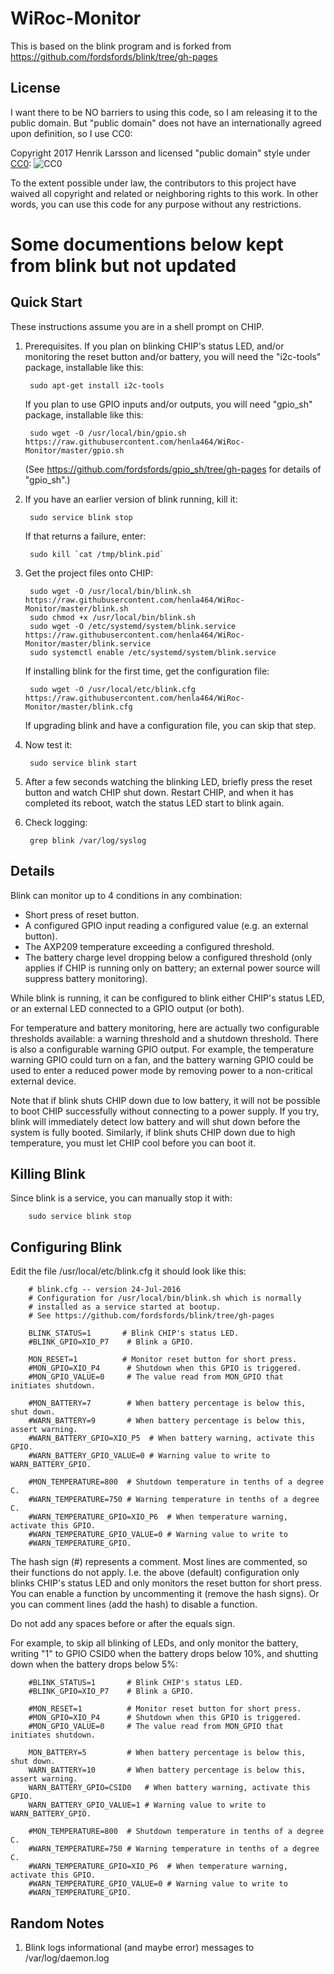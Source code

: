 # WiRoc-Monitor

This is based on the blink program and is forked from https://github.com/fordsfords/blink/tree/gh-pages

## License

I want there to be NO barriers to using this code, so I am releasing it to the public domain.  But "public domain" does not have an internationally agreed upon definition, so I use CC0:


Copyright 2017 Henrik Larsson and licensed
"public domain" style under
[CC0](http://creativecommons.org/publicdomain/zero/1.0/): 
![CC0](https://licensebuttons.net/p/zero/1.0/88x31.png "CC0")

To the extent possible under law, the contributors to this project have
waived all copyright and related or neighboring rights to this work.
In other words, you can use this code for any purpose without any
restrictions. 

# Some documentions below kept from blink but not updated

## Quick Start

These instructions assume you are in a shell prompt on CHIP.

1. Prerequisites.  If you plan on blinking CHIP's status LED, and/or monitoring the reset button and/or battery, you will need the "i2c-tools" package, installable like this:

        sudo apt-get install i2c-tools

    If you plan to use GPIO inputs and/or outputs, you will need "gpio_sh" package, installable like this:

        sudo wget -O /usr/local/bin/gpio.sh https://raw.githubusercontent.com/henla464/WiRoc-Monitor/master/gpio.sh
    (See https://github.com/fordsfords/gpio_sh/tree/gh-pages for details of "gpio_sh".)

2. If you have an earlier version of blink running, kill it:

        sudo service blink stop

    If that returns a failure, enter:

        sudo kill `cat /tmp/blink.pid`

3. Get the project files onto CHIP:

        sudo wget -O /usr/local/bin/blink.sh https://raw.githubusercontent.com/henla464/WiRoc-Monitor/master/blink.sh
        sudo chmod +x /usr/local/bin/blink.sh
        sudo wget -O /etc/systemd/system/blink.service https://raw.githubusercontent.com/henla464/WiRoc-Monitor/master/blink.service
        sudo systemctl enable /etc/systemd/system/blink.service

    If installing blink for the first time, get the configuration file:

        sudo wget -O /usr/local/etc/blink.cfg https://raw.githubusercontent.com/henla464/WiRoc-Monitor/master/blink.cfg

    If upgrading blink and have a configuration file, you can skip that step.

4. Now test it:

        sudo service blink start

5. After a few seconds watching the blinking LED, briefly press the reset button and watch CHIP shut down.  Restart CHIP, and when it has completed its reboot, watch the status LED start to blink again.

6. Check logging:

        grep blink /var/log/syslog


## Details

Blink can monitor up to 4 conditions in any combination:
* Short press of reset button.
* A configured GPIO input reading a configured value (e.g. an external button).
* The AXP209 temperature exceeding a configured threshold.
* The battery charge level dropping below a configured threshold (only applies if CHIP is running only on battery; an external power source will suppress battery monitoring).

While blink is running, it can be configured to blink either CHIP's status LED,
or an external LED connected to a GPIO output (or both).

For temperature and battery monitoring, here are actually two configurable thresholds available: a warning threshold and a shutdown threshold.  There is also a configurable warning GPIO output.  For example, the temperature warning GPIO could turn on a fan, and the battery warning GPIO could be used to enter a reduced power mode by removing power to a non-critical external device.

Note that if blink shuts CHIP down due to low battery, it will not be possible to boot CHIP successfully without connecting to a power supply.  If you try, blink will immediately detect low battery and will shut down before the system is fully booted.  Similarly, if blink shuts CHIP down due to high temperature, you must let CHIP cool before you can boot it.
## Killing Blink

Since blink is a service, you can manually stop it with:

        sudo service blink stop


## Configuring Blink

Edit the file /usr/local/etc/blink.cfg it should look like this:

        # blink.cfg -- version 24-Jul-2016
        # Configuration for /usr/local/bin/blink.sh which is normally
        # installed as a service started at bootup.
        # See https://github.com/fordsfords/blink/tree/gh-pages

        BLINK_STATUS=1       # Blink CHIP's status LED.
        #BLINK_GPIO=XIO_P7    # Blink a GPIO.

        MON_RESET=1          # Monitor reset button for short press.
        #MON_GPIO=XIO_P4      # Shutdown when this GPIO is triggered.
        #MON_GPIO_VALUE=0     # The value read from MON_GPIO that initiates shutdown.

        #MON_BATTERY=7        # When battery percentage is below this, shut down.
        #WARN_BATTERY=9       # When battery percentage is below this, assert warning.
        #WARN_BATTERY_GPIO=XIO_P5  # When battery warning, activate this GPIO.
        #WARN_BATTERY_GPIO_VALUE=0 # Warning value to write to WARN_BATTERY_GPIO.

        #MON_TEMPERATURE=800  # Shutdown temperature in tenths of a degree C. 
        #WARN_TEMPERATURE=750 # Warning temperature in tenths of a degree C. 
        #WARN_TEMPERATURE_GPIO=XIO_P6  # When temperature warning, activate this GPIO.
        #WARN_TEMPERATURE_GPIO_VALUE=0 # Warning value to write to
        #WARN_TEMPERATURE_GPIO.

The hash sign (#) represents a comment.  Most lines are commented, so their functions do not apply.  I.e. the above (default) configuration only blinks CHIP's status LED and only monitors the reset button for short press.  You can enable a function by uncommenting it (remove the hash signs).  Or you can comment lines (add the hash) to disable a function.

Do not add any spaces before or after the equals sign.

For example, to skip all blinking of LEDs, and only monitor the battery,
writing "1" to GPIO CSID0 when the battery drops below 10%, and shutting down
when the battery drops below 5%:

        #BLINK_STATUS=1       # Blink CHIP's status LED.
        #BLINK_GPIO=XIO_P7    # Blink a GPIO.

        #MON_RESET=1          # Monitor reset button for short press.
        #MON_GPIO=XIO_P4      # Shutdown when this GPIO is triggered.
        #MON_GPIO_VALUE=0     # The value read from MON_GPIO that initiates shutdown.

        MON_BATTERY=5         # When battery percentage is below this, shut down.
        WARN_BATTERY=10       # When battery percentage is below this, assert warning.
        WARN_BATTERY_GPIO=CSID0   # When battery warning, activate this GPIO.
        WARN_BATTERY_GPIO_VALUE=1 # Warning value to write to WARN_BATTERY_GPIO.

        #MON_TEMPERATURE=800  # Shutdown temperature in tenths of a degree C. 
        #WARN_TEMPERATURE=750 # Warning temperature in tenths of a degree C. 
        #WARN_TEMPERATURE_GPIO=XIO_P6  # When temperature warning, activate this GPIO.
        #WARN_TEMPERATURE_GPIO_VALUE=0 # Warning value to write to
        #WARN_TEMPERATURE_GPIO.

## Random Notes

1. Blink logs informational (and maybe error) messages to /var/log/daemon.log

